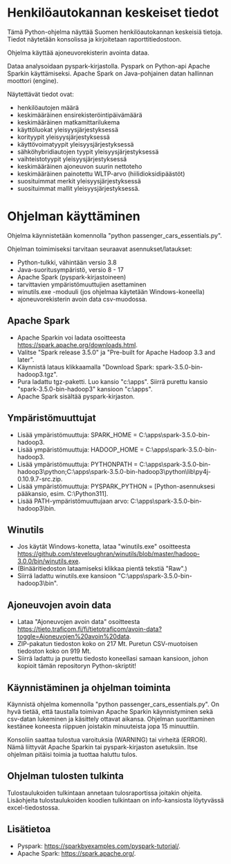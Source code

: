 # Henkilöautokannan keskeiset tiedot

Tämä Python-ohjelma näyttää Suomen henkilöautokannan keskeisiä tietoja.
Tiedot näytetään konsolissa ja kirjoitetaan raporttitiedostoon.

Ohjelma käyttää ajoneuvorekisterin avointa dataa.

Dataa analysoidaan pyspark-kirjastolla.
Pyspark on Python-api Apache Sparkin käyttämiseksi.
Apache Spark on Java-pohjainen datan hallinnan moottori (engine).

Näytettävät tiedot ovat:
- henkilöautojen määrä
- keskimääräinen ensirekisteröintipäivämäärä
- keskimääräinen matkamittarilukema
- käyttöluokat yleisyysjärjestyksessä
- korityypit yleisyysjärjestyksessä
- käyttövoimatyypit yleisyysjärjestyksessä
- sähköhybridiautojen tyypit yleisyysjärjestyksessä
- vaihteistotyypit yleisyysjärjestyksessä
- keskimääräinen ajoneuvon suurin nettoteho
- keskimääräinen painotettu WLTP-arvo (hiilidioksidipäästöt)
- suosituimmat merkit yleisyysjärjestyksessä
- suosituimmat mallit yleisyysjärjestyksessä.

# Ohjelman käyttäminen

Ohjelma käynnistetään komennolla "python passenger_cars_essentials.py".

Ohjelman toimimiseksi tarvitaan seuraavat asennukset/lataukset:
- Python-tulkki, vähintään versio 3.8
- Java-suoritusympäristö, versio 8 - 17
- Apache Spark (pyspark-kirjastoineen)
- tarvittavien ympäristömuuttujien asettaminen
- winutils.exe -moduuli (jos ohjelmaa käytetään Windows-koneella)
- ajoneuvorekisterin avoin data csv-muodossa.

## Apache Spark

- Apache Sparkin voi ladata osoitteesta https://spark.apache.org/downloads.html.
- Valitse "Spark release 3.5.0" ja "Pre-built for Apache Hadoop 3.3 and later".
- Käynnistä lataus klikkaamalla "Download Spark: spark-3.5.0-bin-hadoop3.tgz".
- Pura ladattu tgz-paketti. Luo kansio "c:\apps". Siirrä purettu kansio "spark-3.5.0-bin-hadoop3" kansioon "c:\apps".
- Apache Spark sisältää pyspark-kirjaston.

## Ympäristömuuttujat

- Lisää ympäristömuuttuja: SPARK_HOME = C:\apps\spark-3.5.0-bin-hadoop3.
- Lisää ympäristömuuttuja: HADOOP_HOME = C:\apps\spark-3.5.0-bin-hadoop3.
- Lisää ympäristömuuttuja: PYTHONPATH = C:\apps\spark-3.5.0-bin-hadoop3\python;C:\apps\spark-3.5.0-bin-hadoop3\python\lib\py4j-0.10.9.7-src.zip.
- Lisää ympäristömuuttuja: PYSPARK_PYTHON = [Python-asennuksesi pääkansio, esim. C:\Python311].
- Lisää PATH-ympäristömuuttujaan arvo: C:\apps\spark-3.5.0-bin-hadoop3\bin.

## Winutils

- Jos käytät Windows-konetta, lataa "winutils.exe" osoitteesta https://github.com/steveloughran/winutils/blob/master/hadoop-3.0.0/bin/winutils.exe.
- (Binääritiedoston lataamiseksi klikkaa pientä tekstiä "Raw".)
- Siirrä ladattu winutils.exe kansioon "C:\apps\spark-3.5.0-bin-hadoop3\bin".

## Ajoneuvojen avoin data

- Lataa "Ajoneuvojen avoin data" osoitteesta https://tieto.traficom.fi/fi/tietotraficom/avoin-data?toggle=Ajoneuvojen%20avoin%20data.
- ZIP-pakatun tiedoston koko on 217 Mt. Puretun CSV-muotoisen tiedoston koko on 919 Mt.
- Siirrä ladattu ja purettu tiedosto koneellasi samaan kansioon, johon kopioit tämän repositoryn Python-skriptit!

## Käynnistäminen ja ohjelman toiminta

Käynnistä ohjelma komennolla "python passenger_cars_essentials.py".
On hyvä tietää, että taustalla toimivan Apache Sparkin käynnistyminen sekä csv-datan lukeminen ja käsittely ottavat aikansa.
Ohjelman suorittaminen kestänee koneesta riippuen joistakin minuuteista jopa 15 minuuttiin.

Konsoliin saattaa tulostua varoituksia (WARNING) tai virheitä (ERROR).
Nämä liittyvät Apache Sparkin tai pyspark-kirjaston asetuksiin.
Itse ohjelman pitäisi toimia ja tuottaa haluttu tulos.

## Ohjelman tulosten tulkinta

Tulostaulukoiden tulkintaan annetaan tulosraportissa joitakin ohjeita.
Lisäohjeita tulostaulukoiden koodien tulkintaan on info-kansiosta löytyvässä excel-tiedostossa.

## Lisätietoa

- Pyspark: https://sparkbyexamples.com/pyspark-tutorial/.
- Apache Spark: https://spark.apache.org/.